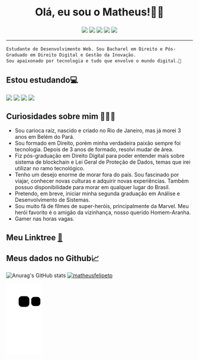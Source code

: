 <h1 align="center"> Olá, eu sou o Matheus!👋🏻

<h3 align="center">
  
  
<a href="https://instagram.com/matheusfelipetp" target="_blank"><img src="https://img.shields.io/badge/-Instagram-%23E4405F?style=for-the-badge&logo=instagram&logoColor=white" target="_blank"></a>
<a href="https://www.linkedin.com/in/matheusfelipetp" target="_blank"><img src="https://img.shields.io/badge/-LinkedIn-%230077B5?style=for-the-badge&logo=linkedin&logoColor=white" target="_blank"></a>
<a href = "mailto:matheusfelipetp@outlook.com"><img src="https://img.shields.io/badge/-Gmail-%23333?style=for-the-badge&logo=gmail&logoColor=white" target="_blank"></a>
<a href="https://www.twitch.tv/matheusfelipetp" target="_blank"><img src="https://img.shields.io/badge/Twitch-9146FF?style=for-the-badge&logo=twitch&logoColor=white" target="_blank"></a>
<a href="https://wa.me/5521987485529" target="_blank"><img src="https://img.shields.io/badge/WhatsApp-25D366?style=for-the-badge&logo=whatsapp&logoColor=white" target="_blank"></a>  
</h4>
  
---

```
Estudante de Desenvolvimento Web. Sou Bacharel em Direito e Pós-Graduado em Direito Digital e Gestão da Inovação. 
Sou apaixonado por tecnologia e tudo que envolve o mundo digital.🤖
```
  
 ## Estou estudando💻
  <div style="display: inline_block">
  <img align="center" alt"HTML" height="30" width"40" src="https://cdn.jsdelivr.net/gh/devicons/devicon/icons/html5/html5-original.svg">
  <img align="center" alt"CSS" height="30" width"40" src="https://cdn.jsdelivr.net/gh/devicons/devicon/icons/css3/css3-original.svg">
  <img align="center" alt"Java" height="30" width"40" src="https://cdn.jsdelivr.net/gh/devicons/devicon/icons/javascript/javascript-original.svg">
  <img align="center" alt"React" height="30" width"40" src="https://cdn.jsdelivr.net/gh/devicons/devicon/icons/react/react-original-wordmark.svg">
  </div>  
                                                                                                                             
                                                                                                                                      
## Curiosidades sobre mim 👨🏼‍💻

- Sou carioca raíz, nascido e criado no Rio de Janeiro, mas já morei 3 anos em Belém do Pará.
- Sou formado em Direito, porém minha verdadeira paixão sempre foi tecnologia. Depois de 3 anos de formado, resolvi mudar de área.
- Fiz pós-graduação em Direito Digital para poder entender mais sobre sistema de blockchain e Lei Geral de Proteção de Dados, temas que irei utilizar no ramo tecnológico.
- Tenho um desejo enorme de morar fora do país. Sou fascinado por viajar, conhecer novas culturas e adquirir novas experiências. Também possuo disponibilidade para morar em qualquer lugar do Brasil.
- Pretendo, em breve, iniciar minha segunda graduação em Análise e Desenvolvimento de Sistemas.
- Sou muito fã de filmes de super-heróis, principalmente da Marvel. Meu herói favorito é o amigão da vizinhança, nosso querido Homem-Aranha.
- Gamer nas horas vagas.
  

## Meu Linktree [:link:](https://linktr.ee/matheusfelipetp)
  
  
## Meus dados no Github📈
  
![Anurag's GitHub stats](https://github-readme-stats.vercel.app/api?username=matheusfelipetp&show_icons=true&theme=tokyonight)
[![matheusfelipetp](https://github-readme-stats.vercel.app/api/top-langs/?username=matheusfelipetp&hide=html&layout=compact=true&theme=tokyonight)](https://github.com/matheusfelipetp/)

![Snake animation](https://github.com/matheusfelipetp/matheusfelipetp/blob/output/github-contribution-grid-snake.svg)
